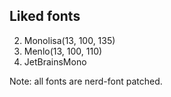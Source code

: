 ## Liked fonts

2. Monolisa(13, 100, 135)
3. Menlo(13, 100, 110)
4. JetBrainsMono

Note: all fonts are nerd-font patched.
